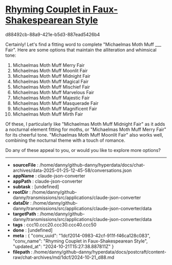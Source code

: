 # [Rhyming Couplet in Faux-Shakespearean Style](https://claude.ai/chat/1dcf2014-0983-42cf-911f-f46ca128c083)

d88492cb-88a9-421e-b5d3-887ead5426b4

 Certainly! Let's find a fitting word to complete "Michaelmas Moth Muff ___ Fair". Here are some options that maintain the alliteration and whimsical tone:

1. Michaelmas Moth Muff Merry Fair
2. Michaelmas Moth Muff Moonlit Fair
3. Michaelmas Moth Muff Midnight Fair
4. Michaelmas Moth Muff Magical Fair
5. Michaelmas Moth Muff Mischief Fair
6. Michaelmas Moth Muff Marvelous Fair
7. Michaelmas Moth Muff Majestic Fair
8. Michaelmas Moth Muff Masquerade Fair
9. Michaelmas Moth Muff Magnificent Fair
10. Michaelmas Moth Muff Mirth Fair

Of these, I particularly like "Michaelmas Moth Muff Midnight Fair" as it adds a nocturnal element fitting for moths, or "Michaelmas Moth Muff Merry Fair" for its cheerful tone. "Michaelmas Moth Muff Moonlit Fair" also works well, combining the nocturnal theme with a touch of romance.

Do any of these appeal to you, or would you like to explore more options?

---

* **sourceFile** : /home/danny/github-danny/hyperdata/docs/chat-archives/data-2025-01-25-12-45-58/conversations.json
* **appName** : claude-json-converter
* **appPath** : claude-json-converter
* **subtask** : [undefined]
* **rootDir** : /home/danny/github-danny/transmissions/src/applications/claude-json-converter
* **dataDir** : /home/danny/github-danny/transmissions/src/applications/claude-json-converter/data
* **targetPath** : /home/danny/github-danny/transmissions/src/applications/claude-json-converter/data
* **tags** : ccc10.ccc20.ccc30.ccc40.ccc50
* **done** : [undefined]
* **meta** : {
  "conv_uuid": "1dcf2014-0983-42cf-911f-f46ca128c083",
  "conv_name": "Rhyming Couplet in Faux-Shakespearean Style",
  "updated_at": "2024-10-21T15:27:38.887811Z"
}
* **filepath** : /home/danny/github-danny/hyperdata/docs/postcraft/content-raw/chat-archives/md/1dcf/2024-10-21_d88.md